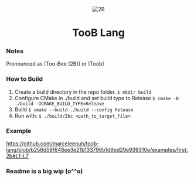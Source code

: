 <div align="center">
  <img src="https://user-images.githubusercontent.com/67397386/200191978-10bcf1f7-4e6e-4c88-9360-162dfd9883a9.gif" alt="2B">
  <h1>TooB Lang</h1>
</div>

### Notes
Pronounced as [Too-Bee (2B)] or [Toob]

### How to Build
1. Create a build directory in the repo folder. `$ mkdir build`
2. Configure CMake in ./build and set build type to Release `$ cmake -B ./build -DCMAKE_BUILD_TYPE=Release`
3. Build `$ cmake --build ./build --config Release`
4. Run with: `$ ./build/2bc <path_to_target_file>`

### Example

https://github.com/marceleenuh/toob-lang/blob/b256d59f648ee3e21b133796b1d9bd29e939310e/examples/first.2b#L1-L7

### Readme is a big wip (o^^o)
